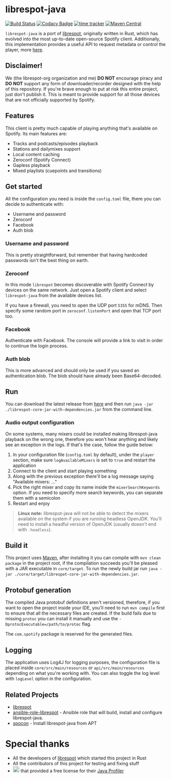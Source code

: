 # librespot-java
[![Build Status](https://travis-ci.com/librespot-org/librespot-java.svg?branch=dev)](https://travis-ci.com/librespot-org/librespot-java)
[![Codacy Badge](https://api.codacy.com/project/badge/Grade/1ec8ca04e5054558a089bc7f640079a6)](https://www.codacy.com/manual/devgianlu/librespot-java?utm_source=github.com&amp;utm_medium=referral&amp;utm_content=librespot-org/librespot-java&amp;utm_campaign=Badge_Grade)
[![time tracker](https://wakatime.com/badge/github/librespot-org/librespot-java.svg)](https://wakatime.com/badge/github/librespot-org/librespot-java)
[![Maven Central](https://maven-badges.herokuapp.com/maven-central/xyz.gianlu.librespot/librespot-java/badge.svg)](https://maven-badges.herokuapp.com/maven-central/xyz.gianlu.librespot/librespot-java)

`librespot-java` is a port of [librespot](https://github.com/librespot-org/librespot), originally written in Rust, which has evolved into the most up-to-date open-source Spotify client. Additionally, this implementation provides a useful API to request metadata or control the player, more [here](api).

## Disclaimer!
We (the librespot-org organization and me) **DO NOT** encourage piracy and **DO NOT** support any form of downloader/recorder designed with the help of this repository. If you're brave enough to put at risk this entire project, just don't publish it. This is meant to provide support for all those devices that are not officially supported by Spotify.

## Features
This client is pretty much capable of playing anything that's available on Spotify. 
Its main features are:
- Tracks and podcasts/episodes playback
- Stations and dailymixes support
- Local content caching
- Zeroconf (Spotify Connect)
- Gapless playback
- Mixed playlists (cuepoints and transitions)

## Get started
All the configuration you need is inside the `config.toml` file, there you can decide to authenticate with:
- Username and password
- Zeroconf
- Facebook
- Auth blob

### Username and password
This is pretty straightforward, but remember that having hardcoded passwords isn't the best thing on earth.

### Zeroconf
In this mode `librespot` becomes discoverable with Spotify Connect by devices on the same network. Just open a Spotify client and select `librespot-java` from the available devices list. 

If you have a firewall, you need to open the UDP port `5355` for mDNS. Then specify some random port in `zeroconf.listenPort` and open that TCP port too.

### Facebook
Authenticate with Facebook. The console will provide a link to visit in order to continue the login process.

### Auth blob
This is more advanced and should only be used if you saved an authentication blob. The blob should have already been Base64-decoded.

## Run
You can download the latest release from [here](https://github.com/librespot-org/librespot-java/releases) and then run `java -jar ./librespot-core-jar-with-dependencies.jar` from the command line.

### Audio output configuration
On some systems, many mixers could be installed making librespot-java playback on the wrong one, therefore you won't hear anything and likely see an exception in the logs. If that's the case, follow the guide below:

1) In your configuration file (`config.toml` by default), under the `player` section, make sure `logAvailableMixers` is set to `true` and restart the application
2) Connect to the client and start playing something
3) Along with the previous exception there'll be a log message saying "Available mixers: ..."
4) Pick the right mixer and copy its name inside the `mixerSearchKeywords` option. If you need to specify more search keywords, you can separate them with a semicolon
5) Restart and enjoy

> **Linux note:** librespot-java will not be able to detect the mixers available on the system if you are running headless OpenJDK. You'll need to install a headful version of OpenJDK (usually doesn't end with `-headless`).

## Build it
This project uses [Maven](https://maven.apache.org/), after installing it you can compile with `mvn clean package` in the project root, if the compilation succeeds you'll be pleased with a JAR executable in `core/target`.
To run the newly build jar run `java -jar ./core/target/librespot-core-jar-with-dependencies.jar`.

## Protobuf generation
The compiled Java protobuf definitions aren't versioned, therefore, if you want to open the project inside your IDE, you'll need to run `mvn compile` first to ensure that all the necessary files are created. If the build fails due to missing `protoc` you can install it manually and use the `-DprotocExecutable=/path/to/protoc` flag.

The `com.spotify` package is reserved for the generated files. 

## Logging
The application uses Log4J for logging purposes, the configuration file is placed inside `core/src/main/resources` or `api/src/main/resources` depending on what you're working with. You can also toggle the log level with `logLevel` option in the configuration.

## Related Projects
- [librespot](https://github.com/librespot-org/librespot)
- [ansible-role-librespot](https://github.com/xMordax/ansible-role-librespot/tree/master) - Ansible role that will build, install and configure librespot-java.
- [spocon](https://github.com/spocon/spocon) - Install librespot-java from APT

# Special thanks
- All the developers of [librespot](https://github.com/librespot-org/librespot) which started this project in Rust
- All the contributors of this project for testing and fixing stuff
- <a href="https://www.yourkit.com/"><img src="https://www.yourkit.com/images/yklogo.png" height="20"></a> that provided a free license for their [Java Profiler](https://www.yourkit.com/java/profiler/)
